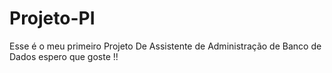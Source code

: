 # Projeto-PI
Esse é o meu primeiro Projeto De Assistente de Administração de Banco de Dados espero que goste !! 
